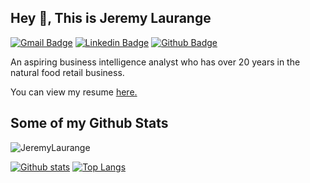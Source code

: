 ## Hey 👋, This is Jeremy Laurange
[![Gmail Badge](https://img.shields.io/badge/-jlaurange@gmail.com-c14438?style=flat&logo=Gmail&logoColor=white&link=mailto:jlaurange@gmail.com)](mailto:jlaurange@gmail.com) 
[![Linkedin Badge](https://img.shields.io/badge/-www.linkedin.com/in/jeremylaurange-0072b1?style=flat&logo=Linkedin&logoColor=white&link=https://www.linkedin.com/in/www.linkedin.com/in/jeremylaurange/)](https://www.linkedin.com/in/www.linkedin.com/in/jeremylaurange/) [![Github Badge](https://img.shields.io/badge/-JeremyLAurange-grey?style=flat&logo=github&logoColor=white&link=https://github.com/JeremyLAurange/)](https://www.github.com/JeremyLAurange/) <p align='left'>An aspiring business intelligence analyst who has over 20 years in the natural food retail business.</p><p align='left'> You can view my resume <a href='https://docs.google.com/document/d/1GEoxA0u4LPf6EQVLUYU41OveUODPjCQyONgMiPrvWw0/edit?usp=sharing ' target=_blank><u>here</u>.</a></p>
## Some of my Github Stats
<p align=left> <img src=https://komarev.com/ghpvc/?username=JeremyLaurange alt=JeremyLaurange /> </p>

[![Github stats](https://github-readme-stats.vercel.app/api?username=JeremyLAurange&show_icons=true&include_all_commits=true)](https://github.com/JeremyLAurange/github-readme-stats)
[![Top Langs](https://github-readme-stats.vercel.app/api/top-langs/?username=JeremyLAurange&layout=compact)](https://github.com/JeremyLAurange/github-readme-stats)
